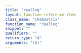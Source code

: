```yaml
---
title: "reallog"
layout: function-reference-item
class_name: "chebmatrix"
function_name: "reallog"
snippet: ""
qualifiers: ""
return_type: "A"
arguments: "(A)"
---
```


<pre class="help-text"></pre>